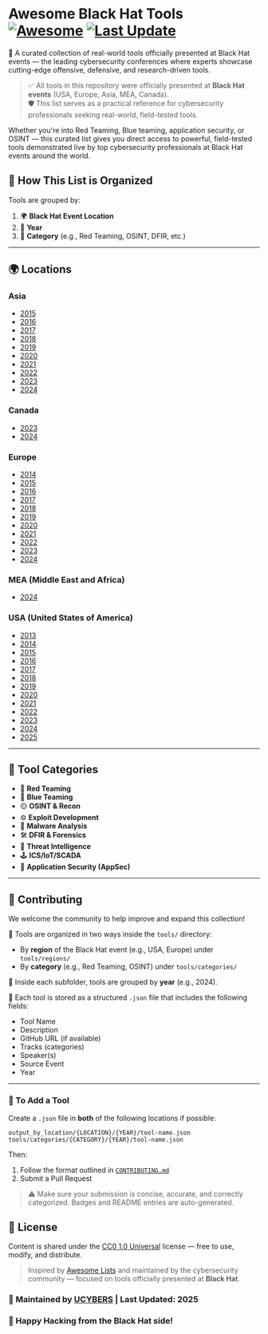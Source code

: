 # Awesome Black Hat Tools [![Awesome](https://awesome.re/badge.svg)](https://awesome.re) [![Last Update](https://img.shields.io/badge/Updated-June%202025-blue)](https://github.com/UCYBERS/Awesome-BlackHat-Tools)

🚀 A curated collection of real-world tools officially presented at Black Hat events — the leading cybersecurity conferences where experts showcase cutting-edge offensive, defensive, and research-driven tools.

> ✅ All tools in this repository were officially presented at **Black Hat events** (USA, Europe, Asia, MEA, Canada).  
> 🛡️ This list serves as a practical reference for cybersecurity professionals seeking real-world, field-tested tools.


Whether you're into Red Teaming, Blue teaming, application security, or OSINT — this curated list gives you direct access to powerful, field-tested tools demonstrated live by top cybersecurity professionals at Black Hat events around the world.

## 📌 How This List is Organized

Tools are grouped by:
1. 🌍 **Black Hat Event Location**  
2. 📅 **Year**
3. 🎯 **Category** (e.g., Red Teaming, OSINT, DFIR, etc.)

---
## 🌍 Locations

### Asia
- [2015](blackhat_tools/Asia/2015/README.md)
- [2016](blackhat_tools/Asia/2016/README.md)
- [2017](blackhat_tools/Asia/2017/README.md)
- [2018](blackhat_tools/Asia/2018/README.md)
- [2019](blackhat_tools/Asia/2019/README.md)
- [2020](blackhat_tools/Asia/2020/README.md)
- [2021](blackhat_tools/Asia/2021/README.md)
- [2022](blackhat_tools/Asia/2022/README.md)
- [2023](blackhat_tools/Asia/2023/README.md)
- [2024](blackhat_tools/Asia/2024/README.md)

### Canada
- [2023](blackhat_tools/Canada/2023/README.md)
- [2024](blackhat_tools/Canada/2024/README.md)

### Europe
- [2014](blackhat_tools/Europe/2014/README.md)
- [2015](blackhat_tools/Europe/2015/README.md)
- [2016](blackhat_tools/Europe/2016/README.md)
- [2017](blackhat_tools/Europe/2017/README.md)
- [2018](blackhat_tools/Europe/2018/README.md)
- [2019](blackhat_tools/Europe/2019/README.md)
- [2020](blackhat_tools/Europe/2020/README.md)
- [2021](blackhat_tools/Europe/2021/README.md)
- [2022](blackhat_tools/Europe/2022/README.md)
- [2023](blackhat_tools/Europe/2023/README.md)
- [2024](blackhat_tools/Europe/2024/README.md)

### MEA (Middle East and Africa)
- [2024](blackhat_tools/MEA/2024/README.md)

### USA (United States of America)
- [2013](blackhat_tools/USA/2013/README.md)
- [2014](blackhat_tools/USA/2014/README.md)
- [2015](blackhat_tools/USA/2015/README.md)
- [2016](blackhat_tools/USA/2016/README.md)
- [2017](blackhat_tools/USA/2017/README.md)
- [2018](blackhat_tools/USA/2018/README.md)
- [2019](blackhat_tools/USA/2019/README.md)
- [2020](blackhat_tools/USA/2020/README.md)
- [2021](blackhat_tools/USA/2021/README.md)
- [2022](blackhat_tools/USA/2022/README.md)
- [2023](blackhat_tools/USA/2023/README.md)
- [2024](blackhat_tools/USA/2024/README.md)
- [2025](blackhat_tools/USA/2025/README.md)

---

## 🎯 Tool Categories

- 🔴 **Red Teaming**
- 🔵 **Blue Teaming**
- 🟡 **OSINT & Recon**
- ⚙️ **Exploit Development**
- 🧪 **Malware Analysis**
- 🛠️ **DFIR & Forensics**
- 🧠 **Threat Intelligence**
- 🕹️ **ICS/IoT/SCADA**
- 🔐 **Application Security (AppSec)**
---

## 🧩 Contributing

We welcome the community to help improve and expand this collection!

📁 Tools are organized in two ways inside the `tools/` directory:
- By **region** of the Black Hat event (e.g., USA, Europe) under `tools/regions/`
- By **category** (e.g., Red Teaming, OSINT) under `tools/categories/`

🧠 Inside each subfolder, tools are grouped by **year** (e.g., 2024).

📝 Each tool is stored as a structured `.json` file that includes the following fields:
- Tool Name  
- Description  
- GitHub URL (if available)  
- Tracks (categories)  
- Speaker(s)  
- Source Event  
- Year

---

### 📄 To Add a Tool

Create a `.json` file in **both** of the following locations if possible:
   ```
   output_by_location/{LOCATION}/{YEAR}/tool-name.json
   tools/categories/{CATEGORY}/{YEAR}/tool-name.json
   ```
Then:

1. Follow the format outlined in [`CONTRIBUTING.md`](CONTRIBUTING.md)  
2. Submit a Pull Request

> ⚠️ Make sure your submission is concise, accurate, and correctly categorized. Badges and README entries are auto-generated.



## 📜 License

Content is shared under the [CC0 1.0 Universal](LICENSE) license — free to use, modify, and distribute.



> Inspired by [Awesome Lists](https://awesome.re) and maintained by the cybersecurity community — focused on tools officially presented at **Black Hat**.



### 🔧 Maintained by [UCYBERS](https://ucybers.com/) | Last Updated: 2025

### 🎩 Happy Hacking from the Black Hat side!
